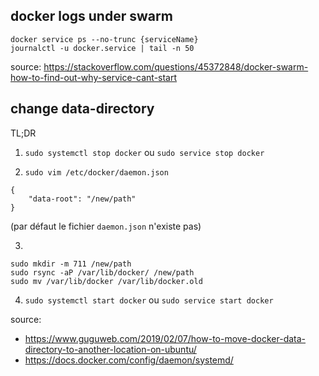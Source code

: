 ## docker logs under swarm 

```
docker service ps --no-trunc {serviceName}
journalctl -u docker.service | tail -n 50 
```

source: https://stackoverflow.com/questions/45372848/docker-swarm-how-to-find-out-why-service-cant-start

## change data-directory


TL;DR
1. `sudo systemctl stop docker` ou `sudo service stop docker` 

2. `sudo vim /etc/docker/daemon.json` 

```
{
	"data-root": "/new/path"
}
```

(par défaut le fichier `daemon.json` n'existe pas)

3.

```
sudo mkdir -m 711 /new/path
sudo rsync -aP /var/lib/docker/ /new/path
sudo mv /var/lib/docker /var/lib/docker.old
```

4. `sudo systemctl start docker` ou `sudo service start docker` 

source:
+ https://www.guguweb.com/2019/02/07/how-to-move-docker-data-directory-to-another-location-on-ubuntu/
+ https://docs.docker.com/config/daemon/systemd/
